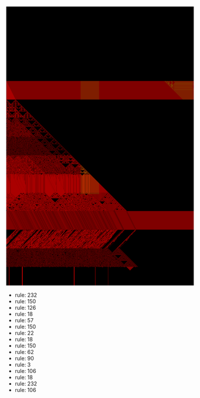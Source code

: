 ![photo](./output.png) 
 * rule: 232
* rule: 150
* rule: 126
* rule: 18
* rule: 57
* rule: 150
* rule: 22
* rule: 18
* rule: 150
* rule: 62
* rule: 90
* rule: 3
* rule: 106
* rule: 18
* rule: 232
* rule: 106
